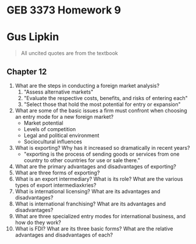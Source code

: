 # GEB 3373 Homework 9

# Gus Lipkin

> All uncited quotes are from the textbook

## Chapter 12

1. What are the steps in conducting a foreign market analysis?
   1. "Assess alternative markets"
   2. "Evaluate the respective costs, benefits, and risks of entering each"
   3. "Select those that hold the most potential for entry or expansion"
2. What are some of the basic issues a firm must confront when choosing an entry mode for a new foreign market? 
   - Market potential
   - Levels of competition
   - Legal and political environment
   - Sociocultural influences
3. What is exporting? Why has it increased so dramatically in recent years?
   - "exporting is the process of sending goods or services from one country to other countries for use or sale there." 
4. What are the primary advantages and disadvantages of exporting?
5. What are three forms of exporting?
6. What is an export intermediary? What is its role? What are the various types of export intermediaxkries?
7. What is international licensing? What are its advantages and disadvantages?
8. What is international franchising? What are its advantages and disadvantages?
9. What are three specialized entry modes for international business, and how do they work?
10. What is FDI? What are its three basic forms? What are the relative advantages and disadvantages of each?